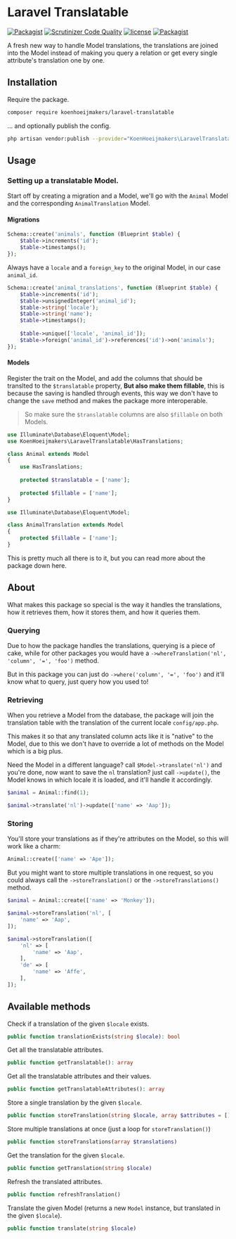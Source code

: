 # Laravel Translatable
[![Packagist](https://img.shields.io/packagist/v/koenhoeijmakers/laravel-translatable.svg?colorB=brightgreen)](https://packagist.org/packages/koenhoeijmakers/laravel-translatable)
[![Scrutinizer Code Quality](https://scrutinizer-ci.com/g/koenhoeijmakers/laravel-translatable/badges/quality-score.png?b=master)](https://scrutinizer-ci.com/g/koenhoeijmakers/laravel-translatable/?branch=master)
[![license](https://img.shields.io/github/license/koenhoeijmakers/laravel-translatable.svg?colorB=brightgreen)](https://github.com/koenhoeijmakers/laravel-translatable)
[![Packagist](https://img.shields.io/packagist/dt/koenhoeijmakers/laravel-translatable.svg?colorB=brightgreen)](https://packagist.org/packages/koenhoeijmakers/laravel-translatable)

A fresh new way to handle Model translations, the translations are joined into the Model 
instead of making you query a relation or get every single attribute's translation one by one.

## Installation
Require the package.
```sh
composer require koenhoeijmakers/laravel-translatable
```

... and optionally publish the config.
```sh
php artisan vendor:publish --provider="KoenHoeijmakers\LaravelTranslatable\TranslatableServiceProvider"
```

## Usage
### Setting up a translatable Model.
Start off by creating a migration and a Model,
we'll go with the `Animal` Model and the corresponding `AnimalTranslation` Model.

#### Migrations
```php
Schema::create('animals', function (Blueprint $table) {
    $table->increments('id');
    $table->timestamps();
});
```

Always have a `locale` and a `foreign_key` to the original Model, in our case `animal_id`.

```php
Schema::create('animal_translations', function (Blueprint $table) {
    $table->increments('id');
    $table->unsignedInteger('animal_id');
    $table->string('locale');
    $table->string('name');
    $table->timestamps();
    
    $table->unique(['locale', 'animal_id']);
    $table->foreign('animal_id')->references('id')->on('animals');
});
```

#### Models
Register the trait on the Model, and add the columns that should be translted to the `$translatable` property,
**But also make them fillable**, this is because the saving is handled through events,
this way we don't have to change the `save` method and makes the package more interoperable.

> So make sure the `$translatable` columns are also `$fillable` on both Models.

```php
use Illuminate\Database\Eloquent\Model;
use KoenHoeijmakers\LaravelTranslatable\HasTranslations;

class Animal extends Model
{
    use HasTranslations;
    
    protected $translatable = ['name'];
    
    protected $fillable = ['name'];
}
```

```php
use Illuminate\Database\Eloquent\Model;

class AnimalTranslation extends Model
{
    protected $fillable = ['name'];
}
```

This is pretty much all there is to it, but you can read more about the package down here.

## About
What makes this package so special is the way it handles the translations, 
how it retrieves them, how it stores them, and how it queries them.

### Querying
Due to how the package handles the translations, querying is a piece of cake, 
while for other packages you would have a `->whereTranslation('nl', 'column', '=', 'foo')` method.

But in this package you can just do `->where('column', '=', 'foo')` and it'll know what to query, just query how you used to!

### Retrieving
When you retrieve a Model from the database, 
the package will join the translation table with the translation of the current locale `config/app.php`.

This makes it so that any translated column acts like it is "native" to the Model, 
due to this we don't have to override a lot of methods on the Model which is a big plus.

Need the Model in a different language? call `$Model->translate('nl')` and you're done, now want to save the `nl` translation? just call `->update()`, 
the Model knows in which locale it is loaded, and it'll handle it accordingly.

```php
$animal = Animal::find(1);

$animal->translate('nl')->update(['name' => 'Aap']);
```

### Storing
You'll store your translations as if they're attributes on the Model, so this will work like a charm:
```php
Animal::create(['name' => 'Ape']);
```

But you might want to store multiple translations in one request, so you could always call the `->storeTranslation()` or the `->storeTranslations()` method.

```php
$animal = Animal::create(['name' => 'Monkey']);

$animal->storeTranslation('nl', [
    'name' => 'Aap',
]);

$animal->storeTranslation([
    'nl' => [
        'name' => 'Aap',
    ],
    'de' => [
        'name' => 'Affe',
    ],
]);
```

## Available methods
Check if a translation of the given `$locale` exists.
```php
public function translationExists(string $locale): bool
```

Get all the translatable attributes.
```php
public function getTranslatable(): array
```

Get all the translatable attributes and their values.
```php
public function getTranslatableAttributes(): array
```

Store a single translation by the given `$locale`.
```php
public function storeTranslation(string $locale, array $attributes = [])
```

Store multiple translations at once (just a loop for `storeTranslation()`)
```php
public function storeTranslations(array $translations)
```

Get the translation for the given `$locale`.
```php
public function getTranslation(string $locale)
```

Refresh the translated attributes.
```php
public function refreshTranslation()
```

Translate the given Model (returns a new `Model` instance, but translated in the given `$locale`).
```php
public function translate(string $locale)
```
